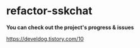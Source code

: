 # refactor-sskchat


**You can check out the project's progress & issues**

https://develdog.tistory.com/10
